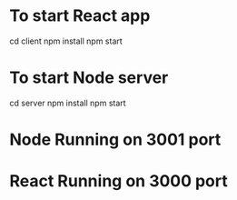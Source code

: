 # To start React app
cd client
npm install
npm start

# To start Node server
cd server
npm install
npm start 

# Node Running on 3001 port
# React Running on 3000 port
